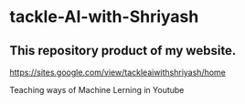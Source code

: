 # tackle-AI-with-Shriyash

## This repository product of my website.
https://sites.google.com/view/tackleaiwithshriyash/home

Teaching ways of Machine Lerning in Youtube
